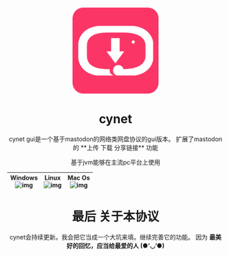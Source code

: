 <p align="center">
  <a href="http://ant.design">
    <img width="200" src="https://github.com/hiufebhe7/cynet_javafxgui/blob/master/image/256.png">
  </a>
</p>

<h1 align="center">cynet</h1>

<div align="center">
cynet gui是一个基于mastodon的网络类网盘协议的gui版本。
扩展了mastodon的 **上传 下载 分享链接** 功能  

基于jvm能够在主流pc平台上使用


| Windows<br>![img](https://img.shields.io/badge/build-success-green.svg?logo=windows) | Linux<br>![img](https://img.shields.io/badge/build-success-orange.svg?logo=linux)  | Mac Os<br>![img](https://img.shields.io/badge/build-success-orange.svg?logo=mac)  |
| --- | --- | --- | 

# 最后 关于本协议

cynet会持续更新。我会把它当成一个大坑来填。继续完善它的功能。
因为 **最美好的回忆，应当给最爱的人 (●’◡’●)**